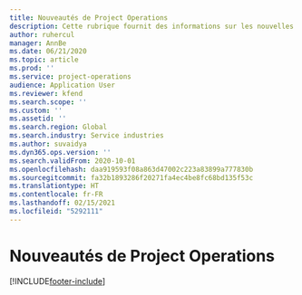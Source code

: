 ```yaml
---
title: Nouveautés de Project Operations
description: Cette rubrique fournit des informations sur les nouvelles fonctionnalités dans Microsoft Dynamics 365 Project Operations.
author: ruhercul
manager: AnnBe
ms.date: 06/21/2020
ms.topic: article
ms.prod: ''
ms.service: project-operations
audience: Application User
ms.reviewer: kfend
ms.search.scope: ''
ms.custom: ''
ms.assetid: ''
ms.search.region: Global
ms.search.industry: Service industries
ms.author: suvaidya
ms.dyn365.ops.version: ''
ms.search.validFrom: 2020-10-01
ms.openlocfilehash: daa919593f08a863d47002c223a83899a777830b
ms.sourcegitcommit: fa32b1893286f20271fa4ec4be8fc68bd135f53c
ms.translationtype: HT
ms.contentlocale: fr-FR
ms.lasthandoff: 02/15/2021
ms.locfileid: "5292111"
---
```

# <a name="whats-new-in-project-operations"></a>Nouveautés de Project Operations


[!INCLUDE[footer-include](../includes/footer-banner.md)]